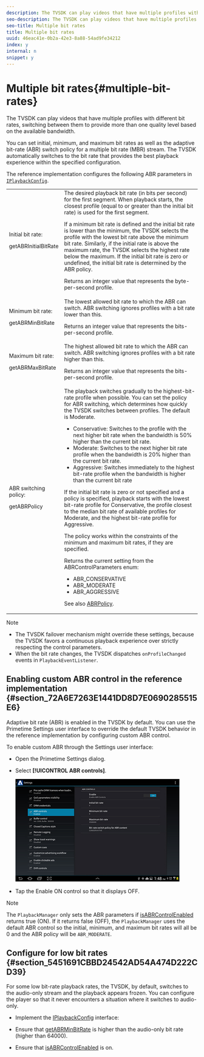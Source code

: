 ```yaml
---
description: The TVSDK can play videos that have multiple profiles with different bit rates, switching between them to provide more than one quality level based on the available bandwidth.
seo-description: The TVSDK can play videos that have multiple profiles with different bit rates, switching between them to provide more than one quality level based on the available bandwidth.
seo-title: Multiple bit rates
title: Multiple bit rates
uuid: 46eac41e-0b2a-42e3-8a88-54ad9fe34212
index: y
internal: n
snippet: y
---
```


# Multiple bit rates{#multiple-bit-rates}

The TVSDK can play videos that have multiple profiles with different bit rates, switching between them to provide more than one quality level based on the available bandwidth.

 You can set initial, minimum, and maximum bit rates as well as the adaptive bit-rate (ABR) switch policy for a multiple bit rate (MBR) stream. The TVSDK automatically switches to the bit rate that provides the best playback experience within the specified configuration.

The reference implementation configures the following ABR parameters in [ <!-- APINAME - Required Post Migration Cleanup -->`IPlaybackConfig`](http://help.adobe.com/en_US/primetime/reference_implementation/android/javadoc/com/adobe/primetime/reference/config/IPlaybackConfig.html).  

<table id="table_3BB964A9F54B44339AECA790DDBD6C50"> 
 <tbody> 
  <tr> 
   <td colname="col01">Initial bit rate: <p><span class="codeph"> getABRInitialBitRate</span> </p> </td> 
   <td colname="col2">The desired playback bit rate (in bits per second) for the first segment. When playback starts, the closest profile (equal to or greater than the initial bit rate) is used for the first segment. <p> If a minimum bit rate is defined and the initial bit rate is lower than the minimum, the TVSDK selects the profile with the lowest bit rate above the minimum bit rate. Similarly, if the initial rate is above the maximum rate, the TVSDK selects the highest rate below the maximum. If the initial bit rate is zero or undefined, the initial bit rate is determined by the ABR policy. </p> <p>Returns an integer value that represents the byte-per-second profile. </p> </td> 
  </tr> 
  <tr> 
   <td colname="col01">Minimum bit rate: <p><span class="codeph"> getABRMinBitRate</span> </p> </td> 
   <td colname="col2">The lowest allowed bit rate to which the ABR can switch. ABR switching ignores profiles with a bit rate lower than this. <p>Returns an integer value that represents the bits-per-second profile. </p> </td> 
  </tr> 
  <tr> 
   <td colname="col01">Maximum bit rate: <p><span class="codeph"> getABRMaxBitRate</span> </p> </td> 
   <td colname="col2">The highest allowed bit rate to which the ABR can switch. ABR switching ignores profiles with a bit rate higher than this. <p>Returns an integer value that represents the bits-per-second profile. </p> </td> 
  </tr> 
  <tr> 
   <td colname="col01">ABR switching policy: <p><span class="codeph"> getABRPolicy</span> </p> </td> 
   <td colname="col2">The playback switches gradually to the highest-bit-rate profile when possible. You can set the policy for ABR switching, which determines how quickly the TVSDK switches between profiles. The default is Moderate. <p> 
     <ul id="ul_53BF29B294E140419E1E8F88E5E91BF0"> 
      <li id="li_10ED3E4AB55F470F84A71B7FBD5AD821">Conservative: Switches to the profile with the next higher bit rate when the bandwidth is 50% higher than the current bit rate. </li> 
      <li id="li_02A2CE1E61FA48BDA868F2C24CB296FE">Moderate: Switches to the next higher bit rate profile when the bandwidth is 20% higher than the current bit rate. </li> 
      <li id="li_97F2DA7C8DAB4A81A47A3FCE1D3D2D2B">Aggressive: Switches immediately to the highest bit-rate profile when the bandwidth is higher than the current bit rate </li> 
     </ul> </p> <p>If the initial bit rate is zero or not specified and a policy is specified, playback starts with the lowest bit-rate profile for Conservative, the profile closest to the median bit rate of available profiles for Moderate, and the highest bit-rate profile for Aggressive. </p> <p>The policy works within the constraints of the minimum and maximum bit rates, if they are specified. </p> <p>Returns the current setting from the <span class="codeph"> ABRControlParameters</span> enum: 
     <ul id="ul_svm_zqn_gz"> 
      <li id="li_5D14B00DA3724729BE3C947C72CF38C9"><span class="codeph"> ABR_CONSERVATIVE</span> </li> 
      <li id="li_FC9D9BA68E3A44F3A0D788453E1C2CC8"><span class="codeph"> ABR_MODERATE</span> </li> 
      <li id="li_F12CCE8C91524D3190DB07C8E6E744F0"><span class="codeph"> ABR_AGGRESSIVE</span> </li> 
     </ul> </p> <p>See also <a href="http://help.adobe.com/en_US/primetime/api/psdk/javadoc/com/adobe/mediacore/ABRControlParameters.ABRPolicy.html" scope="external" format="html"><span class="apiname"> ABRPolicy</span></a>. </p> </td> 
  </tr> 
 </tbody> 
</table>

>[!NOTE]
>
>* The TVSDK failover mechanism might override these settings, because the TVSDK favors a continuous playback experience over strictly respecting the control parameters. 
>* When the bit rate changes, the TVSDK dispatches `onProfileChanged` events in `PlaybackEventListener`. 
>

## Enabling custom ABR control in the reference implementation {#section_72A6E7263E1441DD8D7E0690285515E6}

Adaptive bit rate (ABR) is enabled in the TVSDK by default. You can use the Primetime Settings user interface to override the default TVSDK behavior in the reference implementation by configuring custom ABR control.

To enable custom ABR through the Settings user interface:

* Open the Primetime Settings dialog. 
* Select **[!UICONTROL ABR controls]**. 
  <a id="fig_A8170AF1727D48E19A2F45D730E5001E"></a>

  ![](assets/abr-configuration.jpg)

* Tap the Enable ON control so that it displays OFF.

>[!NOTE]
>
>The `PlaybackManager` only sets the ABR parameters if [isABRControlEnabled](http://help.adobe.com/en_US/primetime/reference_implementation/android/javadoc/com/adobe/primetime/reference/config/IPlaybackConfig.html) returns true (ON). If it returns false (OFF), the `PlaybackManager` uses the default ABR control so the initial, minimum, and maximum bit rates will all be 0 and the ABR policy will be `ABR_MODERATE`.

## Configure for low bit rates {#section_5451691CBBD24542AD54A474D222CD39}

For some low bit-rate playback rates, the TVSDK, by default, switches to the audio-only stream and the playback appears frozen. You can configure the player so that it never encounters a situation where it switches to audio-only.

* Implement the [IPlaybackConfig](http://help.adobe.com/en_US/primetime/reference_implementation/android/javadoc/com/adobe/primetime/reference/config/IPlaybackConfig.html) interface:

* Ensure that [getABRMinBitRate](http://help.adobe.com/en_US/primetime/reference_implementation/android/javadoc/com/adobe/primetime/reference/config/IPlaybackConfig.html#getABRMinBitRate()) is higher than the audio-only bit rate (higher than 64000). 
* Ensure that [isABRControlEnabled](http://help.adobe.com/en_US/primetime/reference_implementation/android/javadoc/com/adobe/primetime/reference/config/IPlaybackConfig.html#isABRControlEnabled()) is on.

